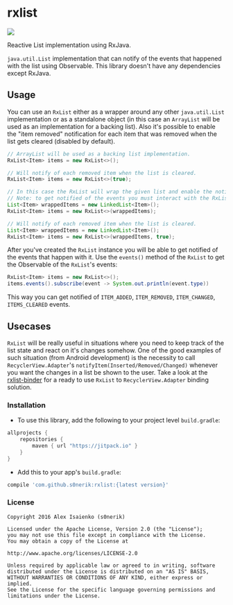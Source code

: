 # rxlist
[![](https://jitpack.io/v/s0nerik/rxlist.svg)](https://jitpack.io/#s0nerik/rxlist)

Reactive List implementation using RxJava.

`java.util.List` implementation that can notify of the events that happened with the list using Observable.
This library doesn't have any dependencies except RxJava.

## Usage
You can use an `RxList` either as a wrapper around any other `java.util.List` implementation or as a standalone object
(in this case an `ArrayList` will be used as an implementation for a backing list).
Also it's possible to enable the "item removed" notification for each item that was removed when the list gets cleared (disabled by default).

```java
// ArrayList will be used as a backing list implementation.
RxList<Item> items = new RxList<>();

// Will notify of each removed item when the list is cleared.
RxList<Item> items = new RxList<>(true);

// In this case the RxList will wrap the given list and enable the notifications on it.
// Note: to get notified of the events you must interact with the RxList, not the wrapped list.
List<Item> wrappedItems = new LinkedList<Item>();
RxList<Item> items = new RxList<>(wrappedItems);

// Will notify of each removed item when the list is cleared.
List<Item> wrappedItems = new LinkedList<Item>();
RxList<Item> items = new RxList<>(wrappedItems, true);
```

After you've created the `RxList` instance you will be able to get notified of the events that happen with it.
Use the `events()` method of the `RxList` to get the Observable of the `RxList`'s events:
```java
RxList<Item> items = new RxList<>();
items.events().subscribe(event -> System.out.println(event.type))
```
This way you can get notified of `ITEM_ADDED`, `ITEM_REMOVED`, `ITEM_CHANGED`, `ITEMS_CLEARED` events.

## Usecases
`RxList` will be really useful in situations where you need to keep track of the list state
and react on it's changes somehow. One of the good examples of such situation (from Android development)
is the necessity to call `RecyclerView.Adapter`'s `notifyItem(Inserted/Removed/Changed)` whenever you want
the changes in a list be shown to the user. Take a look at the
[rxlist-binder](https://github.com/s0nerik/rxlist-binder) for a ready to use `RxList` to `RecyclerView.Adapter` binding solution.

### Installation
- To use this library, add the following to your project level `build.gradle`:
```gradle
allprojects {
    repositories {
        maven { url "https://jitpack.io" }
    }
}
```
- Add this to your app's `build.gradle`:
```gradle
compile 'com.github.s0nerik:rxlist:{latest version}'
```

### License

```
Copyright 2016 Alex Isaienko (s0nerik)

Licensed under the Apache License, Version 2.0 (the "License");
you may not use this file except in compliance with the License.
You may obtain a copy of the License at

http://www.apache.org/licenses/LICENSE-2.0

Unless required by applicable law or agreed to in writing, software
distributed under the License is distributed on an "AS IS" BASIS,
WITHOUT WARRANTIES OR CONDITIONS OF ANY KIND, either express or implied.
See the License for the specific language governing permissions and
limitations under the License.
```
